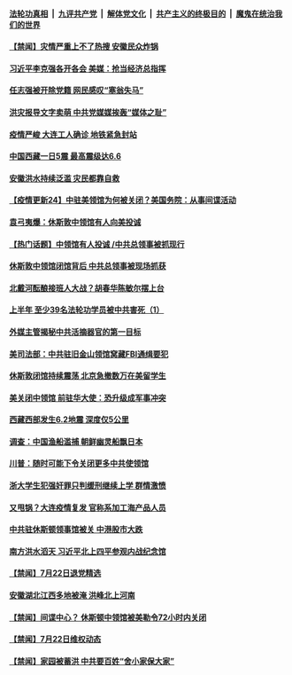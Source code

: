 

####  [法轮功真相](../../../../basic/blob/master/README.md?t=07240402) &nbsp;|&nbsp; [九评共产党](../../../../9ping.md/blob/master/README.md?t=07240402) &nbsp;|&nbsp; [解体党文化](../../../../jtdwh.md/blob/master/README.md?t=07240402)  &nbsp;|&nbsp; [共产主义的终极目的](../../../../gczydzjmd.md/blob/master/README.md?t=07240402) &nbsp;|&nbsp; [魔鬼在统治我们的世界](../../../../mgztzwmdsj.md/blob/master/README.md?t=07240402) 

#### [【禁闻】灾情严重上不了热搜 安徽民众炸锅](../pages/prog204/a102900804.md?t=07240402) 

#### [习近平李克强各开各会 美媒：抢当经济总指挥](../pages/prog204/a102900778.md?t=07240402) 

#### [任志强被开除党籍 网民感叹“塞翁失马”](../pages/prog204/a102900782.md?t=07240402) 

#### [洪灾报导文字卖萌 中共党媒媒挨轰“媒体之耻”](../pages/prog204/a102900608.md?t=07240402) 

#### [疫情严峻 大连工人确诊 地铁紧急封站](../pages/prog204/a102900511.md?t=07240402) 

#### [中国西藏一日5震 最高震级达6.6](../pages/prog204/a102900466.md?t=07240402) 

#### [安徽洪水持续泛滥 灾民都靠自救](../pages/prog204/a102900461.md?t=07240402) 

#### [【疫情更新24】中驻美领馆为何被关闭？美国务院：从事间谍活动](../pages/prog204/a102897569.md?t=07240402) 


#### [袁弓夷爆：休斯敦中领馆有人向美投诚](../pages/prog204/a102900361.md?t=07240402) 

#### [【热门话题】中领馆有人投诚 /中共总领事被抓现行](../pages/prog204/a102900357.md?t=07240402) 

#### [休斯敦中领馆闭馆背后 中共总领事被现场抓获](../pages/prog204/a102900307.md?t=07240402) 

#### [北戴河酝酿接班人大战？胡春华陈敏尔摆上台](../pages/prog204/a102900251.md?t=07240402) 

#### [上半年 至少39名法轮功学员被中共害死（1）](../pages/prog204/a102900276.md?t=07240402) 

#### [外媒主管揭秘中共活摘器官的第一目标](../pages/prog204/a102900264.md?t=07240402) 

#### [美司法部：中共驻旧金山领馆窝藏FBI通缉要犯](../pages/prog204/a102900225.md?t=07240402) 

#### [休斯敦闭馆持续震荡 北京急撤数万在美留学生](../pages/prog204/a102900184.md?t=07240402) 

#### [美关闭中领馆 前驻华大使：恐升级成军事冲突](../pages/prog204/a102900169.md?t=07240402) 

#### [西藏西部发生6.2地震 深度仅5公里](../pages/prog204/a102900188.md?t=07240402) 

#### [调查：中国渔船滥捕 朝鲜幽灵船飘日本](../pages/prog204/a102900131.md?t=07240402) 

#### [川普：随时可能下令关闭更多中共使领馆](../pages/prog204/a102900132.md?t=07240402) 

#### [浙大学生犯强奸罪只判缓刑继续上学 群情激愤](../pages/prog204/a102899826.md?t=07240402) 

#### [又甩锅？大连疫情复发 官称系加工海产品人员](../pages/prog204/a102899915.md?t=07240402) 

#### [中共驻休斯顿领事馆被关 中港股市大跌](../pages/prog204/a102899982.md?t=07240402) 

#### [南方洪水滔天 习近平北上四平参观内战纪念馆](../pages/prog204/a102899997.md?t=07240402) 

#### [【禁闻】7月22日退党精选](../pages/prog204/a102900069.md?t=07240402) 

#### [安徽湖北江西多地被淹 洪峰北上河南](../pages/prog204/a102899771.md?t=07240402) 

#### [【禁闻】间谍中心？ 休斯顿中领馆被美勒令72小时内关闭](../pages/prog204/a102899940.md?t=07240402) 

#### [【禁闻】7月22日维权动态](../pages/prog204/a102899931.md?t=07240402) 

#### [【禁闻】家园被蓄洪 中共要百姓“舍小家保大家”](../pages/prog204/a102899929.md?t=07240402) 

